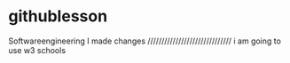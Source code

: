 # githublesson
Softwareengineering
I  made changes ////////////////////////////// i am going to use w3 schools
